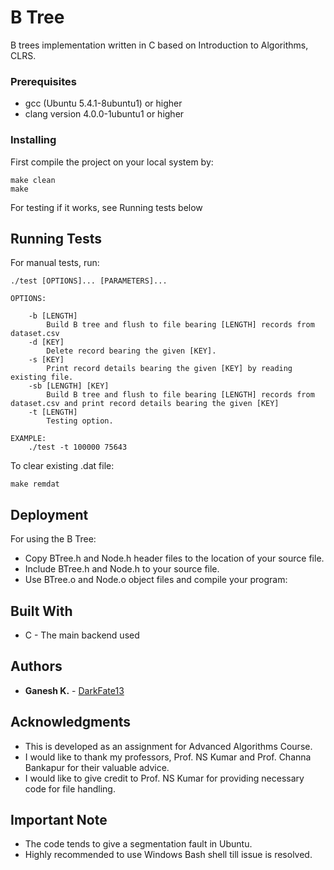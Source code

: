 # B Tree

B trees implementation written in C based on Introduction to Algorithms, CLRS.

### Prerequisites

* gcc (Ubuntu 5.4.1-8ubuntu1) or higher
* clang version 4.0.0-1ubuntu1 or higher

### Installing

First compile the project on your local system by:

```
make clean
make
```
For testing if it works, see Running tests below

## Running Tests

For manual tests, run:

``` 
./test [OPTIONS]... [PARAMETERS]...

OPTIONS:
	
    -b [LENGTH]
        Build B tree and flush to file bearing [LENGTH] records from dataset.csv
    -d [KEY]
        Delete record bearing the given [KEY].
	-s [KEY]
        Print record details bearing the given [KEY] by reading existing file.
    -sb [LENGTH] [KEY]
        Build B tree and flush to file bearing [LENGTH] records from dataset.csv and print record details bearing the given [KEY]
    -t [LENGTH] 
        Testing option.
    
EXAMPLE:
    ./test -t 100000 75643
```

To clear existing .dat file:

```
make remdat

```

## Deployment

For using the B Tree:

* Copy BTree.h and Node.h header files to the location of your source file.
* Include BTree.h and Node.h to your source file.
* Use BTree.o and Node.o object files and compile your program:

## Built With

* C - The main backend used

## Authors

* **Ganesh K.** - [DarkFate13](https://github.com/DarkFate13)

## Acknowledgments

* This is developed as an assignment for Advanced Algorithms Course.
* I would like to thank my professors, Prof. NS Kumar and Prof. Channa Bankapur for their valuable advice. 
* I would like to give credit to Prof. NS Kumar for providing necessary code for file handling.

## Important Note
* The code tends to give a segmentation fault in Ubuntu. 
* Highly recommended to use Windows Bash shell till issue is resolved.
